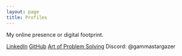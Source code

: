 ```yaml
---
layout: page
title: Profiles
---
```


My online presence or digital footprint.

[LinkedIn](https://www.linkedin.com/in/vongjunyi/)
[GitHub](https://github.com/vongjy)
[Art of Problem Solving](https://artofproblemsolving.com/community/user/smartvong)
Discord: @gammastargazer

